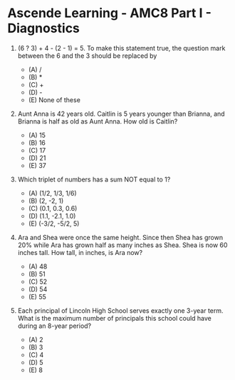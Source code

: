 # Ascende Learning - AMC8 Part I - Diagnostics

1. (6 ? 3) + 4 - (2 - 1) = 5. To make this statement true, the question mark between the 6 and the 3 should be replaced by
   
   - (A) / 
   - (B) * 
   - (C) + 
   - (D) - 
   - (E) None of these
   
2. Aunt Anna is 42 years old. Caitlin is 5 years younger than Brianna, and Brianna is half as old as Aunt Anna. How old is Caitlin?
   
   - (A) 15 
   - (B) 16 
   - (C) 17 
   - (D) 21 
   - (E) 37
   
3. Which triplet of numbers has a sum NOT equal to 1?
   
   - (A) (1/2, 1/3, 1/6) 
   - (B) (2, -2, 1) 
   - (C) (0.1, 0.3, 0.6) 
   - (D) (1.1, -2.1, 1.0) 
   - (E) (-3/2, -5/2, 5)
   
4. Ara and Shea were once the same height. Since then Shea has grown 20% while Ara has grown half as many inches as Shea. Shea is now 60 inches tall. How tall, in inches, is Ara now?
   
   - (A) 48 
   - (B) 51 
   - (C) 52 
   - (D) 54 
   - (E) 55
   
5. Each principal of Lincoln High School serves exactly one 3-year term. What is the maximum number of principals this school could have during an 8-year period?
   
   - (A) 2 
   - (B) 3 
   - (C) 4 
   - (D) 5 
   - (E) 8
